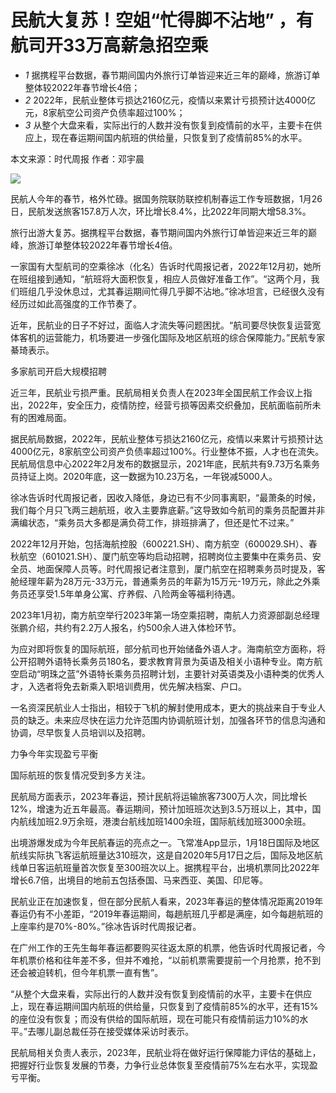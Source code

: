 # 民航大复苏！空姐“忙得脚不沾地” ，有航司开33万高薪急招空乘

  * _1_ 据携程平台数据，春节期间国内外旅行订单皆迎来近三年的巅峰，旅游订单整体较2022年春节增长4倍；
  * _2_ 2022年，民航业整体亏损达2160亿元，疫情以来累计亏损预计达4000亿元，8家航空公司资产负债率超过100%；
  * _3_ 从整个大盘来看，实际出行的人数并没有恢复到疫情前的水平，主要卡在供应上，现在春运期间国内航班的供给量，只恢复到了疫情前85%的水平。

本文来源：时代周报 作者：邓宇晨

![](https://inews.gtimg.com/newsapp_bt/0/15629873652/1000)

民航人今年的春节，格外忙碌。据国务院联防联控机制春运工作专班数据，1月26日，民航发送旅客157.8万人次，环比增长8.4%，比2022年同期大增58.3%。

旅行出游大复苏。据携程平台数据，春节期间国内外旅行订单皆迎来近三年的巅峰，旅游订单整体较2022年春节增长4倍。

一家国有大型航司的空乘徐冰（化名）告诉时代周报记者，2022年12月初，她所在班组接到通知，“航班将大面积恢复，相应人员做好准备工作”。“这两个月，我们班组几乎没休息过，尤其春运期间忙得几乎脚不沾地。”徐冰坦言，已经很久没有经历过如此高强度的工作节奏了。

近年，民航业的日子不好过，面临人才流失等问题困扰。“航司要尽快恢复运营宽体客机的运营能力，机场要进一步强化国际及地区航班的综合保障能力。”民航专家綦琦表示。

多家航司开启大规模招聘

近三年，民航业亏损严重。民航局相关负责人在2023年全国民航工作会议上指出，2022年，安全压力，疫情防控，经营亏损等因素交织叠加，民航面临前所未有的困难局面。

据民航局数据，2022年，民航业整体亏损达2160亿元，疫情以来累计亏损预计达4000亿元，8家航空公司资产负债率超过100%。行业整体不振，人才也在流失。民航局信息中心2022年2月发布的数据显示，2021年底，民航共有9.73万名乘务员持证上岗。2020年底，这一数据为10.23万名，一年锐减5000人。

徐冰告诉时代周报记者，因收入降低，身边已有不少同事离职，“最萧条的时候，我们每个月只飞两三趟航班，收入主要靠底薪。”这导致如今航司的乘务员配置并非满编状态，“乘务员大多都是满负荷工作，排班排满了，但还是忙不过来。”

2022年12月开始，包括海航控股（600221.SH）、南方航空（600029.SH）、春秋航空（601021.SH）、厦门航空等均启动招聘，招聘岗位主要集中在乘务员、安全员、地面保障人员等。时代周报记者注意到，厦门航空在招聘乘务员时提及，客舱经理年薪为28万元-33万元，普通乘务员的年薪为15万元-19万元，除此之外乘务员还享受1.5年单身公寓、疗养假、八险两金等福利待遇。

2023年1月初，南方航空举行2023年第一场空乘招聘，南航人力资源部副总经理张鹏介绍，共约有2.2万人报名，约500余人进入体检环节。

为应对即将恢复的国际航班，部分航司也开始储备外语人才。海南航空方面称，将公开招聘外语特长乘务员180名，要求教育背景为英语及相关小语种专业。南方航空启动“明珠之蓝”外语特长乘务员招聘计划，主要针对英语类及小语种类的优秀人才，入选者将免去新乘入职培训费用，优先解决档案、户口。

一名资深民航业人士指出，相较于飞机的解封使用成本，更大的挑战来自于专业人员的缺乏。未来应尽快在运力允许范围内协调航班计划，加强各环节的信息沟通和协调，尽早恢复人员培训以及招聘。

力争今年实现盈亏平衡

国际航班的恢复情况受到多方关注。

民航局方面表示，2023年春运，预计民航将运输旅客7300万人次，同比增长12%，增速为近五年最高。春运期间，预计加班班次达到3.5万班以上，其中，国内航线加班2.9万余班，港澳台航线加班1400余班，国际航线加班3000余班。

出境游爆发成为今年民航春运的亮点之一。飞常准App显示，1月18日国际及地区航线实际执飞客运航班量达310班次，这是自2020年5月17日之后，国际及地区航线单日客运航班量首次恢复至300班次以上。据携程平台，出境机票同比2022年增长6.7倍，出境目的地前五包括泰国、马来西亚、美国、印尼等。

民航业正在加速恢复，但在部分民航人看来，2023年春运的整体情况距离2019年春运仍有不小差距，“2019年春运期间，每趟航班几乎都是满座，如今每趟航班的上座率约是70%-80%。”徐冰告诉时代周报记者。

在广州工作的王先生每年春运都要购买往返太原的机票，他告诉时代周报记者，今年机票价格和往年差不多，但并不难抢，“以前机票需要提前一个月抢票，抢不到还会被迫转机，但今年机票一直有售”。

“从整个大盘来看，实际出行的人数并没有恢复到疫情前的水平，主要卡在供应上，现在春运期间国内航班的供给量，只恢复到了疫情前85%的水平，还有15%的座位没有恢复；而没有供给的国际航班，现在可能只有疫情前运力10%的水平。”去哪儿副总裁任芬在接受媒体采访时表示。

民航局相关负责人表示，2023年，民航业将在做好运行保障能力评估的基础上，把握好行业恢复发展的节奏，力争行业总体恢复至疫情前75%左右水平，实现盈亏平衡。

